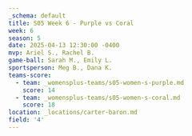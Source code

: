 ```yaml
---
_schema: default
title: S05 Week 6 - Purple vs Coral
week: 6
season: 5
date: 2025-04-13 12:30:00 -0400
mvp: Ariel S., Rachel B.
game-ball: Sarah M., Emily L.
sportsperson: Meg B., Dana K.
teams-score:
  - team: _womensplus-teams/s05-women-s-purple.md
    score: 14
  - team: _womensplus-teams/s05-women-s-coral.md
    score: 18
location: _locations/carter-baron.md
field: '4'
---
```

